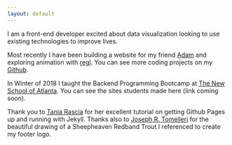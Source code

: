 ```yaml
---
layout: default
---
```


I am a front-end developer excited about data visualization looking to use existing technologies to improve lives.

Most recently I have been building a website for my friend [Adam](https://trautmaa.github.io/shaukat/) and exploring animation with [regl](http://regl.party/). You can see more coding projects on my [Github](https://github.com/trautmaa).

In Winter of 2018 I taught the Backend Programming Bootcamp at [The New School of Atlanta](https://tnsatlanta.org/). You can see the sites students made here (link coming soon).

Thank you to [Tania Rascia](https://www.taniarascia.com/) for her excellent tutorial on getting Github Pages up and running with Jekyll. Thanks also to [Joseph R. Tomelleri](http://www.americanfishes.com/) for the beautiful drawing of a Sheepheaven Redband Trout I referenced to create my footer logo.